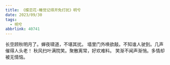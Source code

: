 ```yaml
---
title: 《蝶恋花·睡觉记得开免打扰》明兮
date: 2023/09/30
tags:
  - 明兮
abbrlink: 40741
---
```

长空顾秋明月了。蝉夜啸道，不堪其扰。
墙里门外唤欲敲。不知谁人驶到。几声催得人头老！
秋风扫叶满院笑。聚散离常，好欢难料。
笑渐不闻声渐悄。多情却被无情恼。
